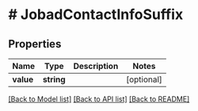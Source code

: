 # # JobadContactInfoSuffix

## Properties

Name | Type | Description | Notes
------------ | ------------- | ------------- | -------------
**value** | **string** |  | [optional]

[[Back to Model list]](../../README.md#models) [[Back to API list]](../../README.md#endpoints) [[Back to README]](../../README.md)
